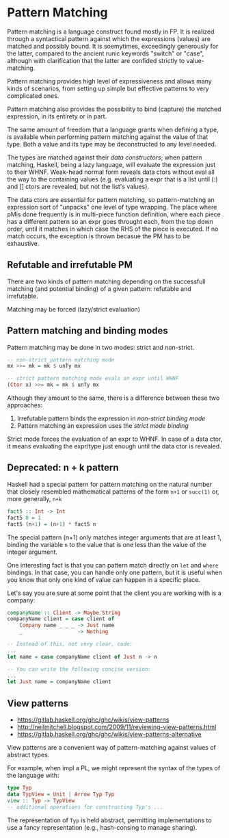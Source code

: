 # Pattern Matching

Pattern matching is a language construct found mostly in FP. It is realized through a syntactical pattern against which the expressions (values) are matched and possibly bound. It is soemytimes, exceedingly generously for the latter, compared to the ancient runic keywords "switch" or "case", although with clarification that the latter are confided strictly to value-matching.

Pattern matching provides high level of expressiveness and allows many kinds of scenarios, from setting up simple but effective patterns to very complicated ones.

Pattern matching also provides the possibility to bind (capture) the matched expression, in its entirety or in part.

The same amount of freedom that a language grants when defining a type, is available when performing pattern matching against the value of that type. Both a value and its type may be deconstructed to any level needed.

The types are matched against their *data constructors*; when pattern matching, Haskell, being a lazy language, will evaluate the expression just to their WHNF. Weak-head normal form reveals data ctors without eval all the way to the containing values (e.g. evaluating a expr that is a list until (:) and [] ctors are revealed, but not the list's values).

The data ctors are essential for pattern matching, so pattern-matching an expression sort of "unpacks" one level of type wrapping. The place where pMis done frequently is in multi-piece function definition, where each piece has a different pattern so an expr goes throught each, from the top down order, until it matches in which case the RHS of the piece is executed. If no match occurs, the exception is thrown becasue the PM has to be exhaustive.


## Refutable and irrefutable PM

There are two kinds of pattern matching depending on the successfull matching (and potential binding) of a given pattern: refutable and irrefutable.

Matching may be forced (lazy/strict evaluation)


## Pattern matching and binding modes

Pattern matching may be done in two modes: strict and non-strict.

```hs
-- non-strict pattern matching mode
mx >>= mk = mk $ unTy mx

-- strict pattern matching mode evals an expr until WHNF
(Ctor x) >>= mk = mk $ unTy mx
```

Although they amount to the same, there is a difference between these two approaches:
1. Irrefutable pattern binds the expression in *non-strict binding mode*
2. Pattern matching an expression uses the *strict mode binding*

Strict mode forces the evaluation of an expr to WHNF. In case of a data ctor, it means evaluating the expr/type just enough until the data ctor is revealed.



## Deprecated: n + k pattern

Haskell had a special pattern for pattern matching on the natural number that closely resembled mathematical patterns of the form `n+1` or `succ(1)` or, more generally, `n+k`

```hs
fact5 :: Int -> Int
fact5 0 = 1
fact5 (n+1) = (n+1) * fact5 n
```

The special pattern (n+1) only matches integer arguments that are at least 1, binding the variable `n` to the value that is one less than the value of the integer argument.


One interesting fact is that you can pattern match directly on `let` and `where` bindings. In that case, you can handle only one pattern, but it is useful when you know that only one kind of value can happen in a specific place.

Let's say you are sure at some point that the client you are working with is a company:

```hs
companyName :: Client -> Maybe String
companyName client = case client of
    Company name _ _ _ -> Just name
    _                  -> Nothing

-- Instead of this, not very clear, code:
...
let name = case companyName client of Just n -> n

-- You can write the following concise version:
...
let Just name = companyName client
```


## View patterns

- https://gitlab.haskell.org/ghc/ghc/wikis/view-patterns
- http://neilmitchell.blogspot.com/2009/11/reviewing-view-patterns.html
- https://gitlab.haskell.org/ghc/ghc/wikis/view-patterns-alternative


View patterns are a convenient way of pattern-matching against values of abstract types.

For example, when impl a PL, we might represent the syntax of the types of the language with:

```hs
type Typ
data TypView = Unit | Arrow Typ Typ
view :: Typ -> TypView
-- additional operations for constructing Typ's ...
```

The representation of `Typ` is held abstract, permitting implementations to use a fancy representation (e.g., hash-consing to manage sharing).
